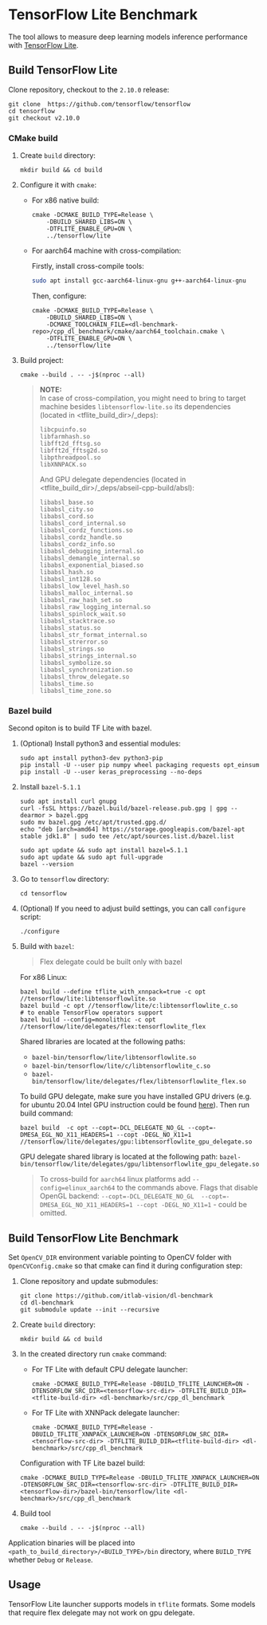 # TensorFlow Lite Benchmark

The tool allows to measure deep learning models inference performance with [TensorFlow Lite][tflite].

## Build TensorFlow Lite

Clone repository, checkout to the `2.10.0` release:
```
git clone  https://github.com/tensorflow/tensorflow
cd tensorflow
git checkout v2.10.0
```

### CMake build
1. Create `build` directory:

    ```
    mkdir build && cd build
    ```

1. Configure it with `cmake`:

    - For x86 native build:

        ```
        cmake -DCMAKE_BUILD_TYPE=Release \
            -DBUILD_SHARED_LIBS=ON \
            -DTFLITE_ENABLE_GPU=ON \
            ../tensorflow/lite
        ```

    - For aarch64 machine with cross-compilation:

        Firstly, install cross-compile tools:
        ```bash
        sudo apt install gcc-aarch64-linux-gnu g++-aarch64-linux-gnu
        ```

        Then, configure:
        ```
        cmake -DCMAKE_BUILD_TYPE=Release \
            -DBUILD_SHARED_LIBS=ON \
            -DCMAKE_TOOLCHAIN_FILE=<dl-benchmark-repo>/cpp_dl_benchmark/cmake/aarch64_toolchain.cmake \
            -DTFLITE_ENABLE_GPU=ON \
            ../tensorflow/lite
        ```

1. Build project:

    ```
    cmake --build . -- -j$(nproc --all)
    ```

    > **NOTE:**  
    > In case of cross-compilation, you might need to bring to target machine
    > besides `libtensorflow-lite.so` its dependencies (located in <tflite_build_dir>/_deps):
    > ```
    >libcpuinfo.so
    >libfarmhash.so
    >libfft2d_fftsg.so
    >libfft2d_fftsg2d.so
    >libpthreadpool.so
    >libXNNPACK.so
    >```
    >And GPU delegate dependencies (located in <tflite_build_dir>/_deps/abseil-cpp-build/absl):
    >```
    >libabsl_base.so
    >libabsl_city.so
    >libabsl_cord.so
    >libabsl_cord_internal.so
    >libabsl_cordz_functions.so
    >libabsl_cordz_handle.so
    >libabsl_cordz_info.so
    >libabsl_debugging_internal.so
    >libabsl_demangle_internal.so
    >libabsl_exponential_biased.so
    >libabsl_hash.so
    >libabsl_int128.so
    >libabsl_low_level_hash.so
    >libabsl_malloc_internal.so
    >libabsl_raw_hash_set.so
    >libabsl_raw_logging_internal.so
    >libabsl_spinlock_wait.so
    >libabsl_stacktrace.so
    >libabsl_status.so
    >libabsl_str_format_internal.so
    >libabsl_strerror.so
    >libabsl_strings.so
    >libabsl_strings_internal.so
    >libabsl_symbolize.so
    >libabsl_synchronization.so
    >libabsl_throw_delegate.so
    >libabsl_time.so
    >libabsl_time_zone.so
    >```
    >

### Bazel build

Second opiton is to build TF Lite with bazel.

1. (Optional) Install python3 and essential modules:
    ```
    sudo apt install python3-dev python3-pip    
    pip install -U --user pip numpy wheel packaging requests opt_einsum
    pip install -U --user keras_preprocessing --no-deps
    ```

1. Install `bazel-5.1.1`

    ```
    sudo apt install curl gnupg
    curl -fsSL https://bazel.build/bazel-release.pub.gpg | gpg --dearmor > bazel.gpg
    sudo mv bazel.gpg /etc/apt/trusted.gpg.d/
    echo "deb [arch=amd64] https://storage.googleapis.com/bazel-apt stable jdk1.8" | sudo tee /etc/apt/sources.list.d/bazel.list
    
    sudo apt update && sudo apt install bazel=5.1.1
    sudo apt update && sudo apt full-upgrade
    bazel --version

    ```

1. Go to `tensorflow` directory:

    ```
    cd tensorflow
    ```
1. (Optional) If you need to adjust build settings, you can call `configure` script:

    ```
    ./configure
    ```

1. Build with `bazel`:
    > Flex delegate could be built only with bazel

    For x86 Linux:
    ```
    bazel build --define tflite_with_xnnpack=true -c opt //tensorflow/lite:libtensorflowlite.so
    bazel build -c opt //tensorflow/lite/c:libtensorflowlite_c.so
    # to enable TensorFlow operators support
    bazel build --config=monolithic -c opt //tensorflow/lite/delegates/flex:tensorflowlite_flex
    ```

    Shared libraries are located at the following paths:

    * `bazel-bin/tensorflow/lite/libtensorflowlite.so`
    * `bazel-bin/tensorflow/lite/c/libtensorflowlite_c.so`
    * `bazel-bin/tensorflow/lite/delegates/flex/libtensorflowlite_flex.so`

    To build GPU delegate, make sure you have installed GPU drivers (e.g. for ubuntu 20.04 Intel GPU instruction could be found [here][gpu-drivers]).
    Then run build command:
    ```
    bazel build  -c opt --copt=-DCL_DELEGATE_NO_GL --copt=-DMESA_EGL_NO_X11_HEADERS=1 --copt -DEGL_NO_X11=1 //tensorflow/lite/delegates/gpu:libtensorflowlite_gpu_delegate.so
    ```
    GPU delegate shared library is located at the following path: `bazel-bin/tensorflow/lite/delegates/gpu/libtensorflowlite_gpu_delegate.so`

    > To cross-build for `aarch64` linux platforms add `--config=elinux_aarch64` to the commands above. Flags that disable OpenGL backend: `--copt=-DCL_DELEGATE_NO_GL  --copt=-DMESA_EGL_NO_X11_HEADERS=1 --copt -DEGL_NO_X11=1` - could be omitted.
## Build TensorFlow Lite Benchmark

Set `OpenCV_DIR` environment variable pointing to OpenCV folder with `OpenCVConfig.cmake`
so that cmake can find it during configuration step:

1. Clone repository and update submodules:

    ```
    git clone https://github.com/itlab-vision/dl-benchmark
    cd dl-benchmark
    git submodule update --init --recursive
    ```

1. Create `build` directory:

    ```
    mkdir build && cd build
    ```

1. In the created directory run `cmake` command:

    - For TF Lite with default CPU delegate launcher:
         ```
         cmake -DCMAKE_BUILD_TYPE=Release -DBUILD_TFLITE_LAUNCHER=ON -DTENSORFLOW_SRC_DIR=<tensorflow-src-dir> -DTFLITE_BUILD_DIR=<tflite-build-dir> <dl-benchmark>/src/cpp_dl_benchmark
         ```
    - For TF Lite with XNNPack delegate launcher:
         ```
         cmake -DCMAKE_BUILD_TYPE=Release -DBUILD_TFLITE_XNNPACK_LAUNCHER=ON -DTENSORFLOW_SRC_DIR=<tensorflow-src-dir> -DTFLITE_BUILD_DIR=<tflite-build-dir> <dl-benchmark>/src/cpp_dl_benchmark
         ```

    Configuration with TF Lite bazel build:
    ```
    cmake -DCMAKE_BUILD_TYPE=Release -DBUILD_TFLITE_XNNPACK_LAUNCHER=ON -DTENSORFLOW_SRC_DIR=<tensorflow-src-dir> -DTFLITE_BUILD_DIR=<tensorflow-dir>/bazel-bin/tensorflow/lite <dl-benchmark>/src/cpp_dl_benchmark
    ```
1. Build tool

    ```
    cmake --build . -- -j$(nproc --all)
    ```

Application binaries will be placed into `<path_to_build_directory>/<BUILD_TYPE>/bin` directory, where `BUILD_TYPE` whether `Debug` or `Release`.

## Usage

TensorFlow Lite launcher supports models in `tflite` formats. Some models that require flex delegate may not work on gpu delegate.

<!-- LINKS -->
[tflite]: https://www.tensorflow.org/lite
[gpu-drivers]: https://dgpu-docs.intel.com/installation-guides/ubuntu/ubuntu-focal.html
